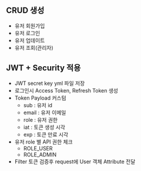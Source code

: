 ## CRUD 생성
- 유저 회원가입
- 유저 로그인
- 유저 업데이트
- 유저 조회(관리자)
## JWT + Security 적용
- JWT secret key yml 파일 저장
- 로그인시 Access Token, Refresh  Token 생성
- Token Payload 커스텀
  - sub : 유저 id
  - email : 유저 이메일
  - role : 유저 권한
  - iat : 토큰 생성 시각
  - exp : 토큰 만료 시각
- 유저 role 별 API 권한 체크
  - ROLE_USER
  - ROLE_ADMIN
- Filter 토큰 검증후 request에 User 객체 Attribute 전달
